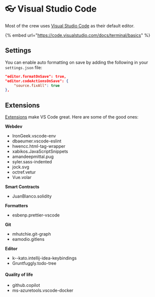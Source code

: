 # 👓 Visual Studio Code

Most of the crew uses [Visual Studio Code](https://code.visualstudio.com/) as their default editor.

{% embed url="https://code.visualstudio.com/docs/terminal/basics" %}

## Settings

You can enable auto formatting on save by adding the following in your `settings.json` file:

```json
"editor.formatOnSave": true,
"editor.codeActionsOnSave": {
    "source.fixAll": true
},
```

## Extensions

[Extensions](https://marketplace.visualstudio.com/VSCode) make VS Code great. Here are some of the good ones:

**Webdev**

* IronGeek.vscode-env
* dbaeumer.vscode-eslint
* hwencc.html-tag-wrapper
* xabikos.JavaScriptSnippets
* amandeepmittal.pug
* syler.sass-indented
* jock.svg
* octref.vetur
* Vue.volar

**Smart Contracts**

* JuanBlanco.solidity

**Formatters**

* esbenp.prettier-vscode

**Git**

* mhutchie.git-graph
* eamodio.gitlens

**Editor**

* k--kato.intellij-idea-keybindings
* Gruntfuggly.todo-tree

#### Quality of life

* github.copilot
* ms-azuretools.vscode-docker
